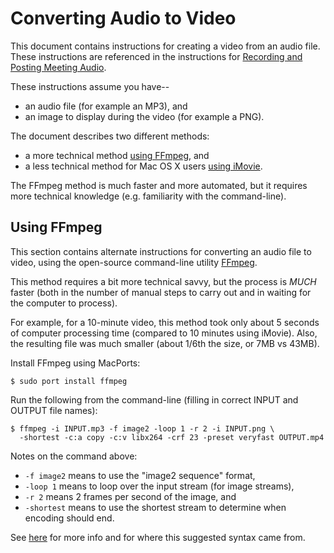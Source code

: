 Converting Audio to Video
=========================

This document contains instructions for creating a video from an audio file.
These instructions are referenced in the instructions for
[Recording and Posting Meeting Audio](audio.md).

These instructions assume you have--

* an audio file (for example an MP3), and
* an image to display during the video (for example a PNG).

The document describes two different methods:

* a more technical method [using FFmpeg](#using-ffmpeg), and
* a less technical method for Mac OS X users [using iMovie](#using-imovie).

The FFmpeg method is much faster and more automated, but it requires
more technical knowledge (e.g. familiarity with the command-line).


Using FFmpeg
------------

This section contains alternate instructions for converting an
audio file to video, using the open-source command-line utility
[FFmpeg][ffmpeg].

This method requires a bit more technical savvy, but the process is _MUCH_
faster (both in the number of manual steps to carry out and in waiting
for the computer to process).

For example, for a 10-minute video, this method took only about 5 seconds
of computer processing time (compared to 10 minutes using iMovie).
Also, the resulting file was much smaller (about 1/6th the size, or
7MB vs 43MB).

Install FFmpeg using MacPorts:

    $ sudo port install ffmpeg

Run the following from the command-line (filling in correct INPUT
and OUTPUT file names):

    $ ffmpeg -i INPUT.mp3 -f image2 -loop 1 -r 2 -i INPUT.png \
      -shortest -c:a copy -c:v libx264 -crf 23 -preset veryfast OUTPUT.mp4

Notes on the command above:

* `-f image2` means to use the "image2 sequence" format,
* `-loop 1` means to loop over the input stream (for image streams),
* `-r 2` means 2 frames per second of the image, and
* `-shortest` means to use the shortest stream to determine when encoding
  should end.

See [here](http://superuser.com/a/538168) for more info and for where
this suggested syntax came from.


[ffmpeg]: https://www.ffmpeg.org/
